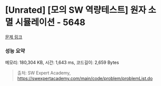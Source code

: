 # [Unrated] [모의 SW 역량테스트] 원자 소멸 시뮬레이션 - 5648 

[문제 링크](https://swexpertacademy.com/main/code/problem/problemDetail.do?contestProbId=AWXRFInKex8DFAUo) 

### 성능 요약

메모리: 180,304 KB, 시간: 1,643 ms, 코드길이: 2,659 Bytes



> 출처: SW Expert Academy, https://swexpertacademy.com/main/code/problem/problemList.do